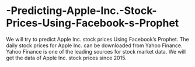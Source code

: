 # -Predicting-Apple-Inc.-Stock-Prices-Using-Facebook-s-Prophet
We will try to predict Apple Inc. stock prices Using Facebook’s Prophet. The daily stock prices for Apple Inc. can be downloaded from Yahoo Finance.  Yahoo Finance is one of the leading sources for stock market data.  We will get the data of Apple Inc. stock prices since 2015.
